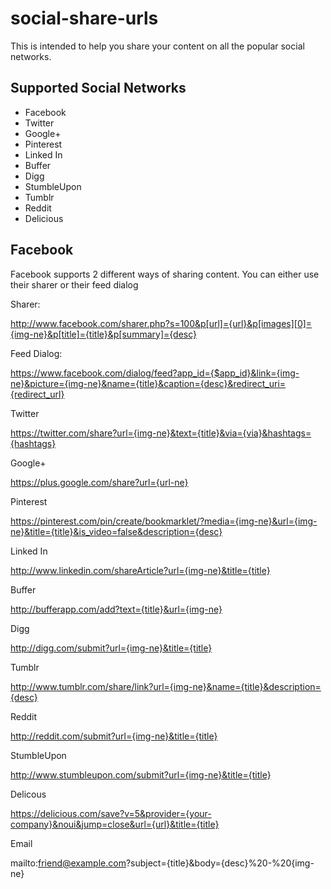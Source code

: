 social-share-urls
=================

This is intended to help you share your content on all the popular social networks.

Supported Social Networks
-------------------------

* Facebook
* Twitter
* Google+
* Pinterest
* Linked In
* Buffer
* Digg
* StumbleUpon
* Tumblr
* Reddit
* Delicious

Facebook
--------

Facebook supports 2 different ways of sharing content. You can either use their sharer or their feed dialog

Sharer:

http://www.facebook.com/sharer.php?s=100&p[url]={url}&p[images][0]={img-ne}&p[title]={title}&p[summary]={desc}

Feed Dialog:

https://www.facebook.com/dialog/feed?app_id={$app_id}&link={img-ne}&picture={img-ne}&name={title}&caption={desc}&redirect_uri={redirect_url}

Twitter

https://twitter.com/share?url={img-ne}&text={title}&via={via}&hashtags={hashtags}

Google+

https://plus.google.com/share?url={url-ne}

Pinterest

https://pinterest.com/pin/create/bookmarklet/?media={img-ne}&url={img-ne}&title={title}&is_video=false&description={desc}

Linked In

http://www.linkedin.com/shareArticle?url={img-ne}&title={title}

Buffer

http://bufferapp.com/add?text={title}&url={img-ne}

Digg

http://digg.com/submit?url={img-ne}&title={title}

Tumblr

http://www.tumblr.com/share/link?url={img-ne}&name={title}&description={desc}

Reddit

http://reddit.com/submit?url={img-ne}&title={title}

StumbleUpon

http://www.stumbleupon.com/submit?url={img-ne}&title={title}

Delicous

https://delicious.com/save?v=5&provider={your-company}&noui&jump=close&url={url}&title={title}

Email

mailto:friend@example.com?subject={title}&body={desc}%20-%20{img-ne}